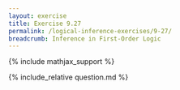```yaml
---
layout: exercise
title: Exercise 9.27
permalink: /logical-inference-exercises/9-27/
breadcrumb: Inference in First-Order Logic
---
```


{% include mathjax_support %}

<div><i class="arrow-up loader" data-chapter="logical-inference-exercises" data-exercise="ex_27" data-rating="0"></i></div>
{% include_relative question.md %}
